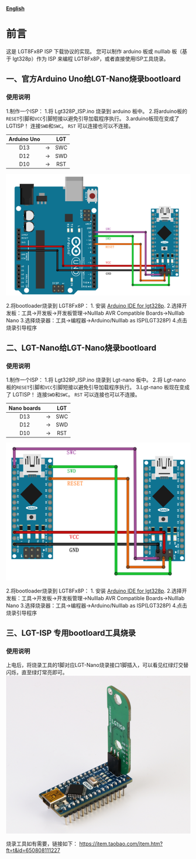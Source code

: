 **[English](https://github.com/nulllaborg/arduino_nulllab/libraries/Lgt328P_ISP/README.md)**

# 前言
这是 LGT8Fx8P ISP 下载协议的实现。 您可以制作 arduino 板或 nulllab 板（基于 lgt328p）作为 ISP 来编程 LGT8Fx8P，或者直接使用ISP工具烧录。

## 一、官方Arduino Uno给LGT-Nano烧录bootloard

### 使用说明
 1.制作一个ISP：
    1.将 Lgt328P_ISP.ino 烧录到 arduino 板中。
    2.将arduino板的`RESET`引脚和`VCC`引脚短接以避免引导加载程序执行。
    3.arduino板现在变成了 LGTISP！ 连接`SWD`和`SWC`。 `RST` 可以连接也可以不连接。
     

| Arduino Uno |      | LGT  |
| :---------: | :--: | :--: |
|     D13     |  ->  | SWC  |
|     D12     |  ->  | SWD  |
|     D10     |  ->  | RST  |

 ![](./Arduino_ISP.png)

2.将bootloader烧录到 LGT8Fx8P：
    1. 安装 [Arduino IDE for lgt328p](https://github.com/nulllaborg/arduino_nulllab).
    2.选择开发板：工具->开发板->开发板管理->Nulllab AVR Compatible Boards->Nulllab Nano
    3.选择烧录器：工具->编程器->Arduino/Nulllab as ISP(LGT328P)
    4.点击烧录引导程序

## 二、LGT-Nano给LGT-Nano烧录bootloard

### 使用说明
 1.制作一个ISP：
    1.将 Lgt328P_ISP.ino 烧录到 Lgt-nano 板中。
    2.将 Lgt-nano 板的`RESET`引脚和`VCC`引脚短接以避免引导加载程序执行。
    3.Lgt-nano 板现在变成了 LGTISP！ 连接`SWD`和`SWC`。 `RST` 可以连接也可以不连接。
      

| Nano boards |      | LGT  |
| :---------: | :--: | :--: |
|     D13     |  ->  | SWC  |
|     D12     |  ->  | SWD  |
|     D10     |  ->  | RST  |

 ![](./Lgt-Nano_ISP.png)

 2.将bootloader烧录到 LGT8Fx8P：
    1. 安装 [Arduino IDE for lgt328p](https://github.com/nulllaborg/arduino_nulllab).
    2.选择开发板：工具->开发板->开发板管理->Nulllab AVR Compatible Boards->Nulllab Nano
    3.选择烧录器：工具->编程器->Arduino/Nulllab as ISP(LGT328P)
    4.点击烧录引导程序
## 三、LGT-ISP 专用bootloard工具烧录

### 使用说明
 上电后，将烧录工具的1脚对应LGT-Nano烧录接口1脚插入，可以看见红绿灯交替闪烁，直至绿灯常亮即可。
![](./ISP_Tool.png)

烧录工具如有需要，链接如下：
https://item.taobao.com/item.htm?ft=t&id=650808111227



